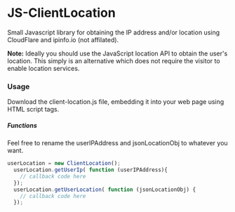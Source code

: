 # JS-ClientLocation

Small Javascript library for obtaining the IP address and/or location using CloudFlare and ipinfo.io (not affilated).  

**Note:** Ideally you should use the JavaScript location API to obtain the user's location. This simply is an alternative which does not require the visitor to enable location services.  

### Usage

Download the client-location.js file, embedding it into your web page using HTML script tags.

<script src="//domain.com/path/to/js/client-location.js"></script>

##### Functions 

Feel free to rename the userIPAddress and jsonLocationObj to whatever you want. 

```javascript
userLocation = new ClientLocation();
  userLocation.getUserIp( function (userIPAddress){
    // callback code here
  });  
  userLocation.getUserLocation( function (jsonLocationObj) {
    // callback code here
  });
```

  

